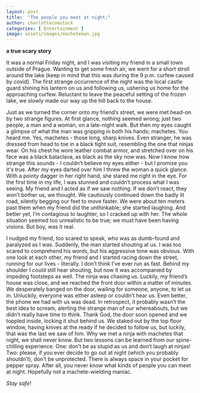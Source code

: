 ```yaml
---
layout: post
title:  "The people you meet at night;"
author: charlottecomstock
categories: [ Entertainment ]
image: assets/images/macheteman.jpg
---
```


 **a true scary story**
 
 It was a normal Friday night, and I was visiting my friend in a small town outside of Prague. Wanting to get some fresh air, we went for a short stroll around the lake (keep in mind that this was during the 9 p.m. curfew caused by covid).  The first strange occurrence of the night was the local castle guard shining his lantern on us and following us, ushering us home for the approaching curfew. Reluctant to leave the peaceful setting of the frozen lake, we slowly made our way up the hill back to the house. 
 
  Just as we turned the corner onto my friend’s street, we were met head-on by two strange figures. At first glance, nothing seemed wrong; just two people, a man and a woman, on a late-night walk. But then my eyes caught a glimpse of what the man was gripping in both his hands; machetes. You heard me. Yes, machetes - those long, sharp knives. Even stranger, he was dressed from head to toe in a black tight suit, resembling the one that ninjas wear. On his chest he wore leather combat armor, and stretched over on his face was a black balaclava, as black as the sky now was.  Now I know how strange this sounds - I couldn’t believe my eyes either - but I promise you it's true. After my eyes darted over him I threw the woman a quick glance. With a pointy dagger in her right hand, she stared me right in the eye. For the first time in my life, I was stunned and couldn’t process what I was seeing.  My friend and I acted as if we saw nothing. If we don’t react, they won’t bother us, we thought. We cautiously continued down the badly lit road, silently begging our feet to move faster. We were about ten meters past them when my friend did the unthinkable; she started laughing. And better yet, I’m contagious to laughter, so I cracked up with her. The whole situation seemed too unrealistic to be true; we must have been having visions. But boy, was it real. 

 I nudged my friend, too scared to speak, who was as dumb-found and paralyzed as I was. Suddenly, the man started shouting at us. I was too scared to comprehend his words, but his aggressive tone was obvious. With one look at each other, my friend and I started racing down the street, running for our lives - literally. I don’t think I’ve ever run as fast. Behind my shoulder I could still hear shouting, but now it was accompanied by impeding footsteps as well. The ninja was chasing us. 
Luckily, my friend’s house was close, and we reached the front door within a matter of minutes. We desperately banged on the door, wailing for someone, anyone, to let us in. Unluckily, everyone was either asleep or couldn’t hear us. Even better, the phone we had with us was dead. In retrospect, it probably wasn’t the best idea to scream, alerting the strange man of our whereabouts, but we didn’t really have time to think. Thank God, the door soon opened and we toppled inside, locking it shut behind us. We staked out by the top floor window, having knives at the ready if he decided to follow us, but luckily, that was the last we saw of him.
Why we met a ninja with machetes that night, we shall never know. But two lessons can be learned from our spine-chilling experience. One: don’t be as stupid as us and don’t laugh at ninjas! Two: please, if you ever decide to go out at night (which you probably shouldn’t), don’t be unprotected. There is always space in your pocket for pepper spray. After all, you never know what kinds of people you can meet at night. Hopefully not a machete-wielding maniac. 

*Stay safe!*

